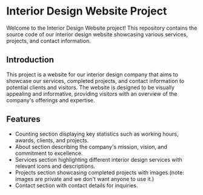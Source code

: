 # Interior Design Website Project

Welcome to the Interior Design Website project! This repository contains the source code of our interior design website showcasing various services, projects,
and contact information.

## Introduction

This project is a website for our interior design company that aims to showcase our services, completed projects, and contact information to potential clients 
and visitors. The website is designed to be visually appealing and informative, providing visitors with an overview of the company's offerings and expertise.

## Features

- Counting section displaying key statistics such as working hours, awards, clients, and projects.
- About section describing the company's mission, vision, and commitment to excellence.
- Services section highlighting different interior design services with relevant icons and descriptions.
- Projects section showcasing completed projects with images.(note: images are private and we don't want anyone to use it.)
- Contact section with contact details for inquiries.
